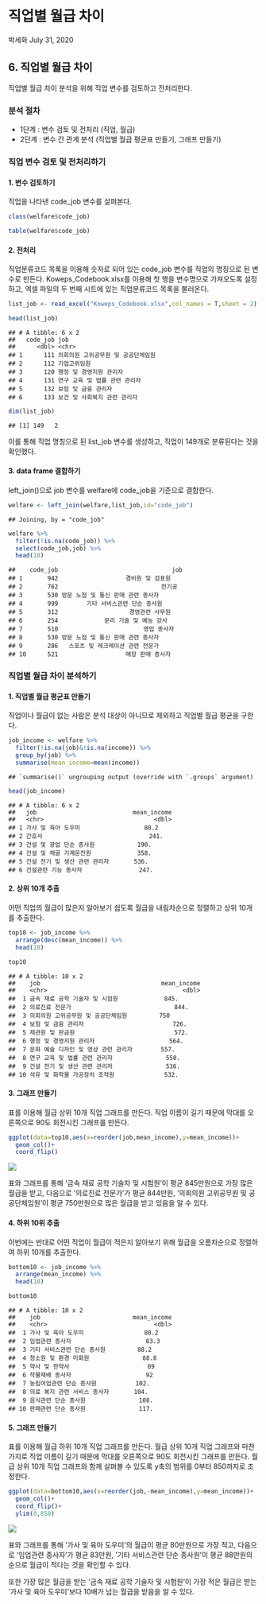 직업별 월급 차이
================
박세화
July 31, 2020

## 6\. 직업별 월급 차이

직업별 월급 차이 분석을 위해 직업 변수를 검토하고 전처리한다.

### 분석 절차

  - 1단계 : 변수 검토 및 전처리 (직업, 월급)
  - 2단계 : 변수 간 관계 분석 (직업별 월급 평균표 만들기, 그래프 만들기)

### 직업 변수 검토 및 전처리하기

#### 1\. 변수 검토하기

직업을 나타낸 code\_job 변수를 살펴본다.

``` r
class(welfare$code_job)

table(welfare$code_job)
```

#### 2\. 전처리

직업분류코드 목록을 이용해 숫자로 되어 있는 code\_job 변수를 직업의 명칭으로 된 변수로 만든다.
Koweps\_Codebook.xlsx를 이용해 첫 행을 변수명으로 가져오도록 설정하고, 엑셀 파일의 두 번째 시트에 있는
직업분류코드 목록을 불러온다.

``` r
list_job <- read_excel("Koweps_Codebook.xlsx",col_names = T,sheet = 2)

head(list_job)
```

    ## # A tibble: 6 x 2
    ##   code_job job                                
    ##      <dbl> <chr>                              
    ## 1      111 의회의원 고위공무원 및 공공단체임원
    ## 2      112 기업고위임원                       
    ## 3      120 행정 및 경영지원 관리자            
    ## 4      131 연구 교육 및 법률 관련 관리자      
    ## 5      132 보험 및 금융 관리자                
    ## 6      133 보건 및 사회복지 관련 관리자

``` r
dim(list_job)
```

    ## [1] 149   2

이를 통해 직업 명칭으로 된 list\_job 변수를 생성하고, 직업이 149개로 분류된다는 것을 확인했다.

#### 3\. data frame 결합하기

left\_join()으로 job 변수를 welfare에 code\_job을 기준으로 결합한다.

``` r
welfare <- left_join(welfare,list_job,id="code_job")
```

    ## Joining, by = "code_job"

``` r
welfare %>% 
  filter(!is.na(code_job)) %>% 
  select(code_job,job) %>% 
  head(10)
```

    ##    code_job                                job
    ## 1       942                   경비원 및 검표원
    ## 2       762                             전기공
    ## 3       530 방문 노점 및 통신 판매 관련 종사자
    ## 4       999        기타 서비스관련 단순 종사원
    ## 5       312                    경영관련 사무원
    ## 6       254             문리 기술 및 예능 강사
    ## 7       510                        영업 종사자
    ## 8       530 방문 노점 및 통신 판매 관련 종사자
    ## 9       286   스포츠 및 레크레이션 관련 전문가
    ## 10      521                   매장 판매 종사자

### 직업별 월급 차이 분석하기

#### 1\. 직업별 월급 평균표 만들기

직업이나 월급이 없는 사람은 분석 대상이 아니므로 제외하고 직업별 월급 평균을 구한다.

``` r
job_income <- welfare %>% 
  filter(!is.na(job)&!is.na(income)) %>% 
  group_by(job) %>% 
  summarise(mean_income=mean(income))
```

    ## `summarise()` ungrouping output (override with `.groups` argument)

``` r
head(job_income)
```

    ## # A tibble: 6 x 2
    ##   job                           mean_income
    ##   <chr>                               <dbl>
    ## 1 가사 및 육아 도우미                  80.2
    ## 2 간호사                              241. 
    ## 3 건설 및 광업 단순 종사원            190. 
    ## 4 건설 및 채굴 기계운전원             358. 
    ## 5 건설 전기 및 생산 관련 관리자       536. 
    ## 6 건설관련 기능 종사자                247.

#### 2\. 상위 10개 추출

어떤 직업의 월급이 많은지 알아보기 쉽도록 월급을 내림차순으로 정렬하고 상위 10개를 추출한다.

``` r
top10 <- job_income %>% 
  arrange(desc(mean_income)) %>% 
  head(10)

top10
```

    ## # A tibble: 10 x 2
    ##    job                                  mean_income
    ##    <chr>                                      <dbl>
    ##  1 금속 재료 공학 기술자 및 시험원             845.
    ##  2 의료진료 전문가                             844.
    ##  3 의회의원 고위공무원 및 공공단체임원         750 
    ##  4 보험 및 금융 관리자                         726.
    ##  5 제관원 및 판금원                            572.
    ##  6 행정 및 경영지원 관리자                     564.
    ##  7 문화 예술 디자인 및 영상 관련 관리자        557.
    ##  8 연구 교육 및 법률 관련 관리자               550.
    ##  9 건설 전기 및 생산 관련 관리자               536.
    ## 10 석유 및 화학물 가공장치 조작원              532.

#### 3\. 그래프 만들기

표를 이용해 월급 상위 10개 직업 그래프를 만든다. 직업 이름이 길기 때문에 막대를 오른쪽으로 90도 회전시킨 그래프를 만든다.

``` r
ggplot(data=top10,aes(x=reorder(job,mean_income),y=mean_income))+
  geom_col()+
  coord_flip()
```

![](welfare06_files/figure-gfm/unnamed-chunk-7-1.png)<!-- -->

표와 그래프를 통해 ’금속 재료 공학 기술자 및 시험원’이 평균 845만원으로 가장 많은 월급을 받고, 다음으로 ’의로진료
전문가’가 평균 844만원, ’의회의원 고위공무원 및 공공단체임원’이 평균 750만원으로 많은 월급을 받고 있음을
알 수 있다.

#### 4\. 하위 10위 추출

이번에는 반대로 어떤 직업이 월급이 적은지 알아보기 위해 월급을 오름차순으로 정렬하여 하위 10개를 추출한다.

``` r
bottom10 <- job_income %>% 
  arrange(mean_income) %>% 
  head(10)

bottom10
```

    ## # A tibble: 10 x 2
    ##    job                          mean_income
    ##    <chr>                              <dbl>
    ##  1 가사 및 육아 도우미                 80.2
    ##  2 임업관련 종사자                     83.3
    ##  3 기타 서비스관련 단순 종사원         88.2
    ##  4 청소원 및 환경 미화원               88.8
    ##  5 약사 및 한약사                      89  
    ##  6 작물재배 종사자                     92  
    ##  7 농립어업관련 단순 종사원           102. 
    ##  8 의료 복지 관련 서비스 종사자       104. 
    ##  9 음식관련 단순 종사원               108. 
    ## 10 판매관련 단순 종사원               117.

#### 5\. 그래프 만들기

표를 이용해 월급 하위 10개 직업 그래프를 만든다. 월급 상위 10개 직업 그래프와 마찬가지로 직업 이름이 길기 때문에 막대를
오른쪽으로 90도 회전시킨 그래프를 만든다. 월급 상위 10개 직업 그래프와 함께 살펴볼 수 있도록 y축의 범위를 0부터
850까지로 조정한다.

``` r
ggplot(data=bottom10,aes(x=reorder(job,-mean_income),y=mean_income))+
  geom_col()+
  coord_flip()+
  ylim(0,850)
```

![](welfare06_files/figure-gfm/unnamed-chunk-9-1.png)<!-- -->

표와 그래프를 통해 ’가사 및 육아 도우미’의 월급이 평균 80만원으로 가장 적고, 다음으로 ’임업관련 종사자’가 평균 83만원,
’기타 서비스관련 단순 종사원’이 평균 88만원의 순으로 월급이 적다는 것을 확인할 수 있다.

또한 가장 많은 월급을 받는 ’금속 재료 공학 기술자 및 시험원’이 가장 적은 월급은 받는 ’가사 및 육아 도우미’보다 10배가
넘는 월급을 받음을 알 수 있다.
